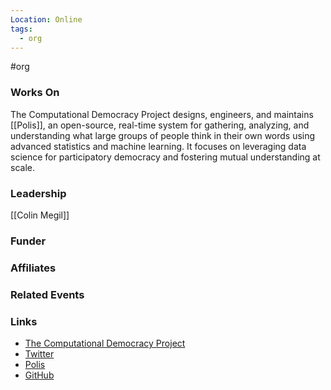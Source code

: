```yaml
---
Location: Online
tags:
  - org
---
```

#org

### Works On
The Computational Democracy Project designs, engineers, and maintains [[Polis]], an open-source, real-time system for gathering, analyzing, and understanding what large groups of people think in their own words using advanced statistics and machine learning. It focuses on leveraging data science for participatory democracy and fostering mutual understanding at scale.

### Leadership
[[Colin Megil]]

### Funder


### Affiliates


### Related Events


### Links
- [The Computational Democracy Project](https://compdemocracy.org/)
- [Twitter](https://twitter.com/compdem)
- [Polis](https://pol.is/home)
- [GitHub](https://github.com/compdem)

